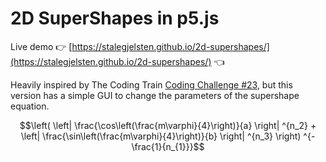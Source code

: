 # 2D SuperShapes in p5.js

Live demo 👉 [https://stalegjelsten.github.io/2d-supershapes/](https://stalegjelsten.github.io/2d-supershapes/) 👈

Heavily inspired by The Coding Train [Coding Challenge #23](https://thecodingtrain.com/CodingChallenges/023-supershape2d.html), but this version has a simple GUI to change the parameters of the supershape equation.

$$\left(
        \left|
                \frac{\cos\left(\frac{m\varphi}{4}\right)}{a}
        \right| ^{n_2}
+
        \left|
                \frac{\sin\left(\frac{m\varphi}{4}\right)}{b}
        \right| ^{n_3}
\right) ^{-\frac{1}{n_{1}}}$$